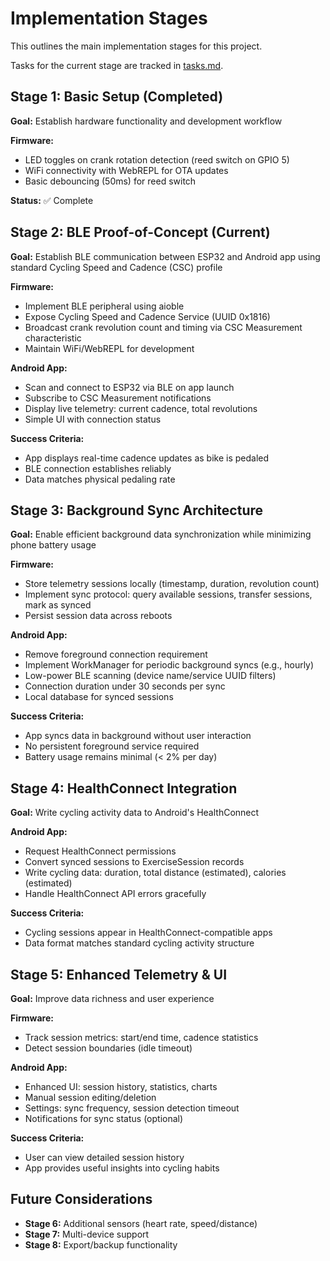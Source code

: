 # Implementation Stages

This outlines the main implementation stages for this project.

Tasks for the current stage are tracked in [tasks.md](tasks.md).

## Stage 1: Basic Setup (Completed)

**Goal:** Establish hardware functionality and development workflow

**Firmware:**
- LED toggles on crank rotation detection (reed switch on GPIO 5)
- WiFi connectivity with WebREPL for OTA updates
- Basic debouncing (50ms) for reed switch

**Status:** ✅ Complete

## Stage 2: BLE Proof-of-Concept (Current)

**Goal:** Establish BLE communication between ESP32 and Android app using standard Cycling Speed and Cadence (CSC) profile

**Firmware:**
- Implement BLE peripheral using aioble
- Expose Cycling Speed and Cadence Service (UUID 0x1816)
- Broadcast crank revolution count and timing via CSC Measurement characteristic
- Maintain WiFi/WebREPL for development

**Android App:**
- Scan and connect to ESP32 via BLE on app launch
- Subscribe to CSC Measurement notifications
- Display live telemetry: current cadence, total revolutions
- Simple UI with connection status

**Success Criteria:**
- App displays real-time cadence updates as bike is pedaled
- BLE connection establishes reliably
- Data matches physical pedaling rate

## Stage 3: Background Sync Architecture

**Goal:** Enable efficient background data synchronization while minimizing phone battery usage

**Firmware:**
- Store telemetry sessions locally (timestamp, duration, revolution count)
- Implement sync protocol: query available sessions, transfer sessions, mark as synced
- Persist session data across reboots

**Android App:**
- Remove foreground connection requirement
- Implement WorkManager for periodic background syncs (e.g., hourly)
- Low-power BLE scanning (device name/service UUID filters)
- Connection duration under 30 seconds per sync
- Local database for synced sessions

**Success Criteria:**
- App syncs data in background without user interaction
- No persistent foreground service required
- Battery usage remains minimal (< 2% per day)

## Stage 4: HealthConnect Integration

**Goal:** Write cycling activity data to Android's HealthConnect

**Android App:**
- Request HealthConnect permissions
- Convert synced sessions to ExerciseSession records
- Write cycling data: duration, total distance (estimated), calories (estimated)
- Handle HealthConnect API errors gracefully

**Success Criteria:**
- Cycling sessions appear in HealthConnect-compatible apps
- Data format matches standard cycling activity structure

## Stage 5: Enhanced Telemetry & UI

**Goal:** Improve data richness and user experience

**Firmware:**
- Track session metrics: start/end time, cadence statistics
- Detect session boundaries (idle timeout)

**Android App:**
- Enhanced UI: session history, statistics, charts
- Manual session editing/deletion
- Settings: sync frequency, session detection timeout
- Notifications for sync status (optional)

**Success Criteria:**
- User can view detailed session history
- App provides useful insights into cycling habits

## Future Considerations

- **Stage 6:** Additional sensors (heart rate, speed/distance)
- **Stage 7:** Multi-device support
- **Stage 8:** Export/backup functionality
